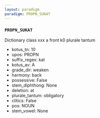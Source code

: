 ```yaml
---
layout: paradigm
paradigm: PROPN_SUKAT
---
```

### ` PROPN_SUKAT `

Dictionary class xxx a front k0 plurale tantum
* kotus_tn: 10
* upos: PROPN
* suffix_regex: kat
* kotus_av: A
* grade_dir: weaken
* harmony: back
* possessive: False
* stem_diphthong: None
* deletion: at
* plurale_tantum: obligatory
* clitics: False
* pos: NOUN
* stem_vowel: None

